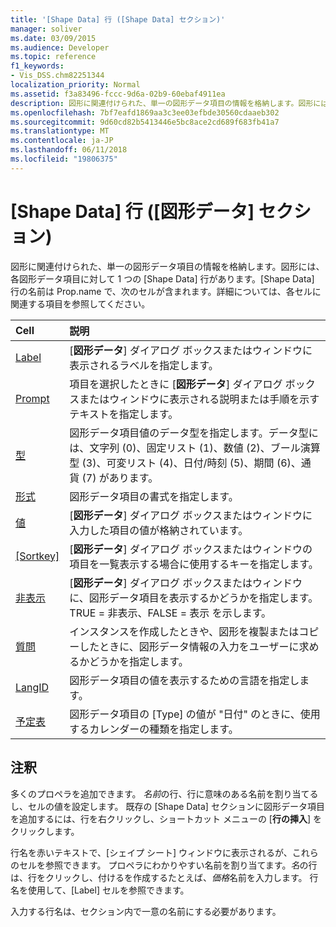 ```yaml
---
title: '[Shape Data] 行 ([Shape Data] セクション)'
manager: soliver
ms.date: 03/09/2015
ms.audience: Developer
ms.topic: reference
f1_keywords:
- Vis_DSS.chm82251344
localization_priority: Normal
ms.assetid: f3a83496-fccc-9d6a-02b9-60ebaf4911ea
description: 図形に関連付けられた、単一の図形データ項目の情報を格納します。図形には、各図形データ項目に対して 1 つの [Shape Data] 行があります。[Shape Data] 行の名前は Prop.name で、次のセルが含まれます。詳細については、各セルに関連する項目を参照してください。
ms.openlocfilehash: 7bf7eafd1869aa3c3ee03efbde30560cdaaeb302
ms.sourcegitcommit: 9d60cd82b5413446e5bc8ace2cd689f683fb41a7
ms.translationtype: MT
ms.contentlocale: ja-JP
ms.lasthandoff: 06/11/2018
ms.locfileid: "19806375"
---
```

# <a name="shape-data-row-shape-data-section"></a>[Shape Data] 行 ([図形データ] セクション)

図形に関連付けられた、単一の図形データ項目の情報を格納します。図形には、各図形データ項目に対して 1 つの [Shape Data] 行があります。[Shape Data] 行の名前は Prop.name で、次のセルが含まれます。詳細については、各セルに関連する項目を参照してください。
  
|**Cell**|**説明**|
|:-----|:-----|
|[Label](label-cell-shape-data-section.md) <br/> |[**図形データ**] ダイアログ ボックスまたはウィンドウに表示されるラベルを指定します。  <br/> |
|[Prompt](prompt-cell-shape-data-section.md) <br/> |項目を選択したときに [**図形データ**] ダイアログ ボックスまたはウィンドウに表示される説明または手順を示すテキストを指定します。  <br/> |
|[型](type-cell-shape-data-section.md) <br/> |図形データ項目値のデータ型を指定します。データ型には、文字列 (0)、固定リスト (1)、数値 (2)、ブール演算型 (3)、可変リスト (4)、日付/時刻 (5)、期間 (6)、通貨 (7) があります。  <br/> |
|[形式](format-cell-shape-data-section.md) <br/> |図形データ項目の書式を指定します。  <br/> |
|[値](value-cell-shape-data-section.md) <br/> |[**図形データ**] ダイアログ ボックスまたはウィンドウに入力した項目の値が格納されています。  <br/> |
|[[Sortkey]](sortkey-cell-shape-data-section.md) <br/> |[**図形データ**] ダイアログ ボックスまたはウィンドウの項目を一覧表示する場合に使用するキーを指定します。  <br/> |
|[非表示](invisible-cell-shape-data-section.md) <br/> |[**図形データ**] ダイアログ ボックスまたはウィンドウに、図形データ項目を表示するかどうかを指定します。TRUE = 非表示、FALSE = 表示 を示します。<br/> |
|[質問](ask-cell-shape-data-section.md) <br/> |インスタンスを作成したときや、図形を複製またはコピーしたときに、図形データ情報の入力をユーザーに求めるかどうかを指定します。  <br/> |
|[LangID](langid-cell-shape-data-section.md) <br/> |図形データ項目の値を表示するための言語を指定します。  <br/> |
|[予定表](calendar-cell-miscellaneous-section.md) <br/> |図形データ項目の [Type] の値が "日付" のときに、使用するカレンダーの種類を指定します。  <br/> |
   
## <a name="remarks"></a>注釈

 多くのプロペラを追加できます。 *名前*の行、行に意味のある名前を割り当てるし、セルの値を設定します。 既存の [Shape Data] セクションに図形データ項目を追加するには、行を右クリックし、ショートカット メニューの [**行の挿入**] をクリックします。 
  
行名を赤いテキストで、[シェイプ シート] ウィンドウに表示されるが、これらのセルを参照できます。 プロペラにわかりやすい名前を割り当てます。*名*の行は、行をクリックし、付けるを作成するたとえば、*価格*名前を入力します。 行名を使用して、[Label] セルを参照できます。 
  
入力する行名は、セクション内で一意の名前にする必要があります。
  

